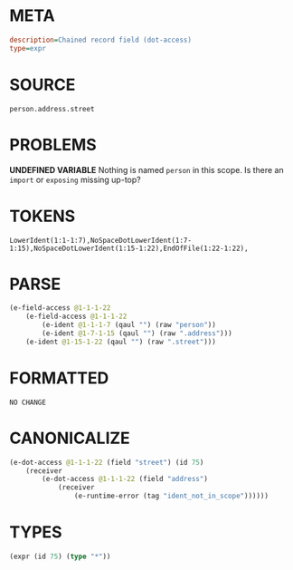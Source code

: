# META
~~~ini
description=Chained record field (dot-access)
type=expr
~~~
# SOURCE
~~~roc
person.address.street
~~~
# PROBLEMS
**UNDEFINED VARIABLE**
Nothing is named `person` in this scope.
Is there an `import` or `exposing` missing up-top?

# TOKENS
~~~zig
LowerIdent(1:1-1:7),NoSpaceDotLowerIdent(1:7-1:15),NoSpaceDotLowerIdent(1:15-1:22),EndOfFile(1:22-1:22),
~~~
# PARSE
~~~clojure
(e-field-access @1-1-1-22
	(e-field-access @1-1-1-22
		(e-ident @1-1-1-7 (qaul "") (raw "person"))
		(e-ident @1-7-1-15 (qaul "") (raw ".address")))
	(e-ident @1-15-1-22 (qaul "") (raw ".street")))
~~~
# FORMATTED
~~~roc
NO CHANGE
~~~
# CANONICALIZE
~~~clojure
(e-dot-access @1-1-1-22 (field "street") (id 75)
	(receiver
		(e-dot-access @1-1-1-22 (field "address")
			(receiver
				(e-runtime-error (tag "ident_not_in_scope"))))))
~~~
# TYPES
~~~clojure
(expr (id 75) (type "*"))
~~~